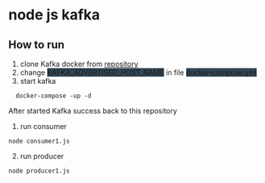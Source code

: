 # node js kafka 

## How to run 
  1. clone Kafka docker  from  [repository](https://github.com/saman-waruka/kafka-docker-from-original)
  2. change <span style="background-color: #334756">KAFKA_ADVERTISED_HOST_NAME</span> in file  <span style="background-color: #334756"> docker-compose.yml </span>
  3. start kafka 
  ```
    docker-compose -up -d
  ```


After started Kafka success  back to this repository 

  1. run consumer 

  ```
  node consumer1.js
  ```

  2. run producer
  ```
  node producer1.js
  ```